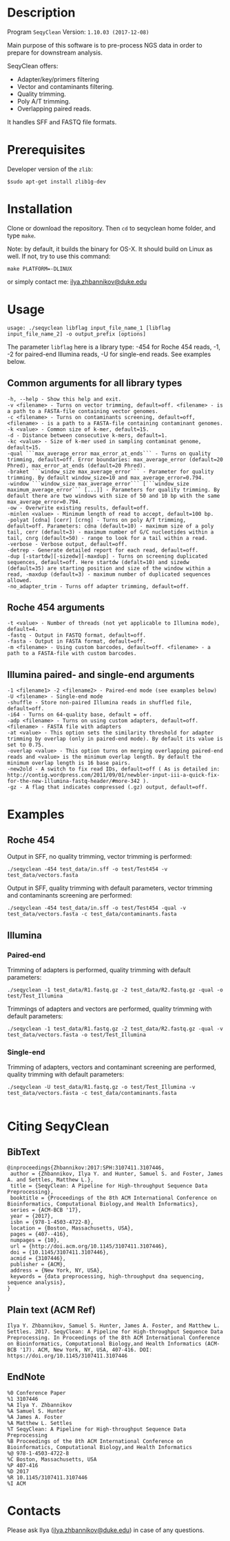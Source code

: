 # Description

Program ```SeqyClean```
Version: ```1.10.03 (2017-12-08)```

Main purpose of this software is to pre-process NGS data in order to prepare for downstream analysis.

SeqyClean offers:

* Adapter/key/primers filtering
* Vector and contaminants filtering.
* Quality trimming.
* Poly A/T trimming.
* Overlapping paired reads.

It handles SFF and FASTQ file formats.

# Prerequisites

Developer version of the ```zlib```:

```
$sudo apt-get install zlib1g-dev
```

# Installation

Clone or download the repository. Then ```cd``` to seqyclean home folder, and type ```make```.


Note: by default, it builds the binary for OS-X. It should build on Linux as well. If not, try to use this command:

```make PLATFORM=-DLINUX```

or simply contact me: ilya.zhbannikov@duke.edu

# Usage
  
```
usage: ./seqyclean libflag input_file_name_1 [libflag input_file_name_2] -o output_prefix [options]
```

The parameter ```libflag``` here is a library type: -454 for Roche 454 reads, -1, -2 for paired-end Illumina reads, -U for single-end reads. See examples below.
            
## Common arguments for all library types

```
-h, --help - Show this help and exit.
-v <filename> - Turns on vector trimming, default=off. <filename> - is a path to a FASTA-file containing vector genomes.
-c <filename> - Turns on contaminants screening, default=off, <filename> - is a path to a FASTA-file containing contaminant genomes.
-k <value> - Common size of k-mer, default=15.
-d - Distance between consecutive k-mers, default=1.
-kc <value> - Size of k-mer used in sampling contaminat genome, default=15.
-qual ```max_average_error max_error_at_ends``` - Turns on quality trimming, default=off. Error boundaries: max_average_error (default=20 Phred), max_error_at_ends (default=20 Phred).
-braket ```window_size max_average_error``` - Parameter for quality trimming. By default window_size=10 and max_average_error=0.794.
-window ```window_size max_average_error``` [```window_size maximum_average_error``` [...]] - Parameters for quality trimming. By default there are two windows with size of 50 and 10 bp with the same max_average_error=0.794.
-ow - Overwrite existing results, default=off.
-minlen <value> - Minimum length of read to accept, default=100 bp.
-polyat [cdna] [cerr] [crng] - Turns on poly A/T trimming, default=off. Parameters: cdna (default=10) - maximum size of a poly tail, cerr (default=3) - maximum number of G/C nucleotides within a tail, cnrg (default=50) - range to look for a tail within a read.
-verbose - Verbose output, default=off.
-detrep - Generate detailed report for each read, default=off.
-dup [-startdw][-sizedw][-maxdup] - Turns on screening duplicated sequences, default=off. Here startdw (defalt=10) and sizedw (default=35) are starting position and size of the window within a read, -maxdup (default=3) - maximum number of duplicated sequences allowed.
-no_adapter_trim - Turns off adapter trimming, default=off.
```

## Roche 454 arguments
```
-t <value> - Number of threads (not yet applicable to Illumina mode), default=4.
-fastq - Output in FASTQ format, default=off.
-fasta - Output in FASTA format, default=off.
-m <filename> - Using custom barcodes, default=off. <filename> - a path to a FASTA-file with custom barcodes.
```
## Illumina paired- and single-end arguments
```
-1 <filename1> -2 <filename2> - Paired-end mode (see examples below)
-U <filename> - Single-end mode
-shuffle - Store non-paired Illumina reads in shuffled file, default=off.
-i64 - Turns on 64-quality base, default = off.
-adp <filename> - Turns on using custom adapters, default=off. <filename> - FASTA file with adapters
-at <value> - This option sets the similarity threshold for adapter trimming by overlap (only in paired-end mode). By default its value is set to 0.75.
-overlap <value> - This option turns on merging overlapping paired-end reads and <value> is the minimum overlap length. By default the minimum overlap length is 16 base pairs.
-new2old - A switch to fix read IDs, default=off ( As is detailed in: http://contig.wordpress.com/2011/09/01/newbler-input-iii-a-quick-fix-for-the-new-illumina-fastq-header/#more-342 ).
-gz - A flag that indicates compressed (.gz) output, default=off.
```

# Examples
## Roche 454
Output in SFF, no quality trimming, vector trimming is performed:
```
./seqyclean -454 test_data/in.sff -o test/Test454 -v test_data/vectors.fasta
```
Output in SFF, quality trimming with default parameters, vector trimming and contaminants screening are performed:
```
./seqyclean -454 test_data/in.sff -o test/Test454 -qual -v test_data/vectors.fasta -c test_data/contaminants.fasta
```
## Illumina

### Paired-end
Trimming of adapters is performed, quality trimming with default parameters:
```
./seqyclean -1 test_data/R1.fastq.gz -2 test_data/R2.fastq.gz -qual -o test/Test_Illumina
``` 
   
Trimmings of adapters and vectors are performed, quality trimming with default parameters:
```
./seqyclean -1 test_data/R1.fastq.gz -2 test_data/R2.fastq.gz -qual -v test_data/vectors.fasta -o test/Test_Illumina
```    

### Single-end
Trimming of adapters, vectors and contaminant screening are performed, quality trimming with default parameters:
```
./seqyclean -U test_data/R1.fastq.gz -o test/Test_Illumina -v test_data/vectors.fasta -c test_data/contaminants.fasta
                                
```

# Citing SeqyClean

## BibText
```
@inproceedings{Zhbannikov:2017:SPH:3107411.3107446,
 author = {Zhbannikov, Ilya Y. and Hunter, Samuel S. and Foster, James A. and Settles, Matthew L.},
 title = {SeqyClean: A Pipeline for High-throughput Sequence Data Preprocessing},
 booktitle = {Proceedings of the 8th ACM International Conference on Bioinformatics, Computational Biology,and Health Informatics},
 series = {ACM-BCB '17},
 year = {2017},
 isbn = {978-1-4503-4722-8},
 location = {Boston, Massachusetts, USA},
 pages = {407--416},
 numpages = {10},
 url = {http://doi.acm.org/10.1145/3107411.3107446},
 doi = {10.1145/3107411.3107446},
 acmid = {3107446},
 publisher = {ACM},
 address = {New York, NY, USA},
 keywords = {data preprocessing, high-throughput dna sequencing, sequence analysis},
} 
```

## Plain text (ACM Ref)
```
Ilya Y. Zhbannikov, Samuel S. Hunter, James A. Foster, and Matthew L. Settles. 2017. SeqyClean: A Pipeline for High-throughput Sequence Data Preprocessing. In Proceedings of the 8th ACM International Conference on Bioinformatics, Computational Biology,and Health Informatics (ACM-BCB '17). ACM, New York, NY, USA, 407-416. DOI: https://doi.org/10.1145/3107411.3107446
```

## EndNote
```
%0 Conference Paper
%1 3107446
%A Ilya Y. Zhbannikov
%A Samuel S. Hunter
%A James A. Foster
%A Matthew L. Settles 
%T SeqyClean: A Pipeline for High-throughput Sequence Data Preprocessing
%B Proceedings of the 8th ACM International Conference on Bioinformatics, Computational Biology,and Health Informatics
%@ 978-1-4503-4722-8
%C Boston, Massachusetts, USA
%P 407-416
%D 2017
%R 10.1145/3107411.3107446
%I ACM
```

# Contacts

Please ask Ilya (ilya.zhbannikov@duke.edu) in case of any questions.
